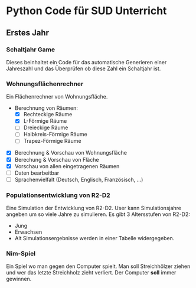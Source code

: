 # Python Code für SUD Unterricht
## Erstes Jahr

### Schaltjahr Game
Dieses beinhaltet ein Code für das automatische Generieren einer Jahreszahl und das Überprüfen ob diese Zahl ein Schaltjahr ist.

### Wohnungsflächenrechner
Ein Flächenrechner von Wohnungsfläche.
- Berechnung von Räumen:
  - [x] Rechteckige Räume
  - [x] L-Förmige Räume
  - [ ] Dreieckige Räume
  - [ ] Halbkreis-Förmige Räume
  - [ ] Trapez-Förmige Räume
- [x] Berechnung & Vorschau von Wohnungsfläche
- [x] Berechung & Vorschau von Fläche
- [x] Vorschau von allen eingetragenen Räumen
- [ ] Daten bearbeitbar
- [ ] Sprachenvielfalt (Deutsch, Englisch, Französisch, …)

### Populationsentwicklung von R2-D2
Eine Simulation der Entwicklung von R2-D2. User kann Simulationsjahre angeben um so viele Jahre zu simulieren. 
Es gibt 3 Altersstufen von R2-D2: 
- Jung
- Erwachsen
- Alt
Simulationsergebnisse werden in einer Tabelle widergegeben.

### Nim-Spiel
Ein Spiel wo man gegen den Computer spielt. Man soll Streichhölzer ziehen und wer das letzte Streichholz zieht verliert.
Der Computer **soll** immer gewinnen.
